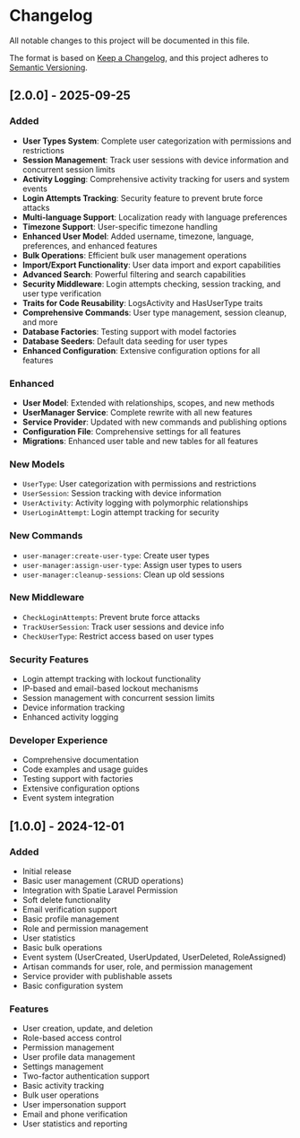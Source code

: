 # Changelog

All notable changes to this project will be documented in this file.

The format is based on [Keep a Changelog](https://keepachangelog.com/en/1.0.0/),
and this project adheres to [Semantic Versioning](https://semver.org/spec/v2.0.0.html).

## [2.0.0] - 2025-09-25

### Added
- **User Types System**: Complete user categorization with permissions and restrictions
- **Session Management**: Track user sessions with device information and concurrent session limits
- **Activity Logging**: Comprehensive activity tracking for users and system events
- **Login Attempts Tracking**: Security feature to prevent brute force attacks
- **Multi-language Support**: Localization ready with language preferences
- **Timezone Support**: User-specific timezone handling
- **Enhanced User Model**: Added username, timezone, language, preferences, and enhanced features
- **Bulk Operations**: Efficient bulk user management operations
- **Import/Export Functionality**: User data import and export capabilities
- **Advanced Search**: Powerful filtering and search capabilities
- **Security Middleware**: Login attempts checking, session tracking, and user type verification
- **Traits for Code Reusability**: LogsActivity and HasUserType traits
- **Comprehensive Commands**: User type management, session cleanup, and more
- **Database Factories**: Testing support with model factories
- **Database Seeders**: Default data seeding for user types
- **Enhanced Configuration**: Extensive configuration options for all features

### Enhanced
- **User Model**: Extended with relationships, scopes, and new methods
- **UserManager Service**: Complete rewrite with all new features
- **Service Provider**: Updated with new commands and publishing options
- **Configuration File**: Comprehensive settings for all features
- **Migrations**: Enhanced user table and new tables for all features

### New Models
- `UserType`: User categorization with permissions and restrictions
- `UserSession`: Session tracking with device information
- `UserActivity`: Activity logging with polymorphic relationships
- `UserLoginAttempt`: Login attempt tracking for security

### New Commands
- `user-manager:create-user-type`: Create user types
- `user-manager:assign-user-type`: Assign user types to users
- `user-manager:cleanup-sessions`: Clean up old sessions

### New Middleware
- `CheckLoginAttempts`: Prevent brute force attacks
- `TrackUserSession`: Track user sessions and device info
- `CheckUserType`: Restrict access based on user types

### Security Features
- Login attempt tracking with lockout functionality
- IP-based and email-based lockout mechanisms
- Session management with concurrent session limits
- Device information tracking
- Enhanced activity logging

### Developer Experience
- Comprehensive documentation
- Code examples and usage guides
- Testing support with factories
- Extensive configuration options
- Event system integration

## [1.0.0] - 2024-12-01

### Added
- Initial release
- Basic user management (CRUD operations)
- Integration with Spatie Laravel Permission
- Soft delete functionality
- Email verification support
- Basic profile management
- Role and permission management
- User statistics
- Basic bulk operations
- Event system (UserCreated, UserUpdated, UserDeleted, RoleAssigned)
- Artisan commands for user, role, and permission management
- Service provider with publishable assets
- Basic configuration system

### Features
- User creation, update, and deletion
- Role-based access control
- Permission management
- User profile data management
- Settings management
- Two-factor authentication support
- Basic activity tracking
- Bulk user operations
- User impersonation support
- Email and phone verification
- User statistics and reporting